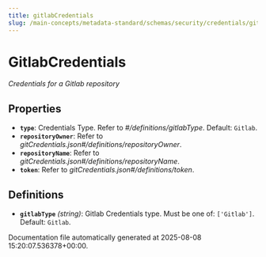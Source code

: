 ```yaml
---
title: gitlabCredentials
slug: /main-concepts/metadata-standard/schemas/security/credentials/gitlabcredentials
---
```


# GitlabCredentials

*Credentials for a Gitlab repository*

## Properties

- **`type`**: Credentials Type. Refer to *#/definitions/gitlabType*. Default: `Gitlab`.
- **`repositoryOwner`**: Refer to *gitCredentials.json#/definitions/repositoryOwner*.
- **`repositoryName`**: Refer to *gitCredentials.json#/definitions/repositoryName*.
- **`token`**: Refer to *gitCredentials.json#/definitions/token*.
## Definitions

- **`gitlabType`** *(string)*: Gitlab Credentials type. Must be one of: `['Gitlab']`. Default: `Gitlab`.


Documentation file automatically generated at 2025-08-08 15:20:07.536378+00:00.
